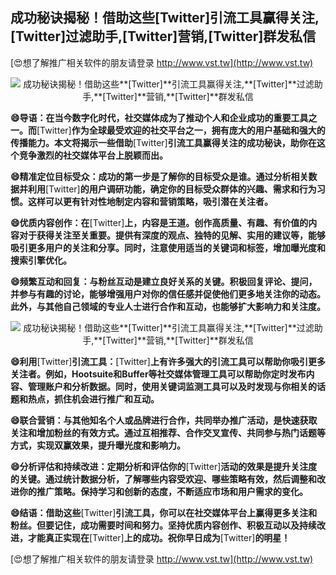 ## **成功秘诀揭秘！借助这些**[Twitter]**引流工具赢得关注,**[Twitter]**过滤助手,**[Twitter]**营销,**[Twitter]**群发私信**

[😍想了解推广相关软件的朋友请登录 http://www.vst.tw](http://www.vst.tw)

 <center><img src="https://vst.tw/MP4/tuiguang/png/5.png" alt="成功秘诀揭秘！借助这些**[Twitter]**引流工具赢得关注,**[Twitter]**过滤助手,**[Twitter]**营销,**[Twitter]**群发私信"></center>

**😄导语：在当今数字化时代，社交媒体成为了推动个人和企业成功的重要工具之一。而**[Twitter]**作为全球最受欢迎的社交平台之一，拥有庞大的用户基础和强大的传播能力。本文将揭示一些借助**[Twitter]**引流工具赢得关注的成功秘诀，助你在这个竞争激烈的社交媒体平台上脱颖而出。**

**😄精准定位目标受众：成功的第一步是了解你的目标受众是谁。通过分析相关数据并利用**[Twitter]**的用户调研功能，确定你的目标受众群体的兴趣、需求和行为习惯。这样可以更有针对性地制定内容和营销策略，吸引潜在关注者。**

**😄优质内容创作：在**[Twitter]**上，内容是王道。创作高质量、有趣、有价值的内容对于获得关注至关重要。提供有深度的观点、独特的见解、实用的建议等，能够吸引更多用户的关注和分享。同时，注意使用适当的关键词和标签，增加曝光度和搜索引擎优化。**

**😄频繁互动和回复：与粉丝互动是建立良好关系的关键。积极回复评论、提问，并参与有趣的讨论，能够增强用户对你的信任感并促使他们更多地关注你的动态。此外，与其他自己领域的专业人士进行合作和互动，也能够扩大影响力和关注度。**

 <center><img src="https://vst.tw/MP4/tuiguang/png/7.png" alt="成功秘诀揭秘！借助这些**[Twitter]**引流工具赢得关注,**[Twitter]**过滤助手,**[Twitter]**营销,**[Twitter]**群发私信"></center>

**😄利用**[Twitter]**引流工具：**[Twitter]**上有许多强大的引流工具可以帮助你吸引更多关注者。例如，Hootsuite和Buffer等社交媒体管理工具可以帮助你定时发布内容、管理账户和分析数据。同时，使用关键词监测工具可以及时发现与你相关的话题和热点，抓住机会进行推广和互动。**

**😄联合营销：与其他知名个人或品牌进行合作，共同举办推广活动，是快速获取关注和增加粉丝的有效方式。通过互相推荐、合作交叉宣传、共同参与热门话题等方式，实现双赢效果，提升曝光度和影响力。**

**😄分析评估和持续改进：定期分析和评估你的**[Twitter]**活动的效果是提升关注度的关键。通过统计数据分析，了解哪些内容受欢迎、哪些策略有效，然后调整和改进你的推广策略。保持学习和创新的态度，不断适应市场和用户需求的变化。**

**😄结语：借助这些**[Twitter]**引流工具，你可以在社交媒体平台上赢得更多关注和粉丝。但要记住，成功需要时间和努力。坚持优质内容创作、积极互动以及持续改进，才能真正实现在**[Twitter]**上的成功。祝你早日成为**[Twitter]**的明星！**

[😍想了解推广相关软件的朋友请登录 http://www.vst.tw](http://www.vst.tw)



